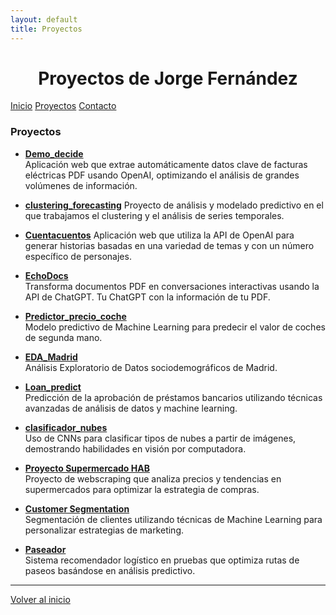 ```yaml
---
layout: default
title: Proyectos
---
```


<div align="center">
  <h1>Proyectos de Jorge Fernández</h1>
</div>

<div class="button-container">
  <a href="index.html" class="button">Inicio</a>
  <a href="projects.html" class="button">Proyectos</a>
  <a href="contact.html" class="button">Contacto</a>
</div>

### Proyectos

- **[Demo_decide](https://github.com/joferte84/Demo_decide)**  
  Aplicación web que extrae automáticamente datos clave de facturas eléctricas PDF usando OpenAI, optimizando el análisis de grandes volúmenes de información.

- **[clustering_forecasting](https://github.com/joferte84/clustering_forecasting)**
  Proyecto de análisis y modelado predictivo en el que trabajamos el clustering y el análisis de series temporales.

- **[Cuentacuentos](https://github.com/joferte84/Cuentacuentos)**
  Aplicación web que utiliza la API de OpenAI para generar historias basadas en una variedad de temas y con un número específico de personajes.

- **[EchoDocs](https://github.com/joferte84/EchoDocs)**  
  Transforma documentos PDF en conversaciones interactivas usando la API de ChatGPT. Tu ChatGPT con la información de tu PDF.

- **[Predictor_precio_coche](https://github.com/joferte84/Predictor_precio_coche)**  
  Modelo predictivo de Machine Learning para predecir el valor de coches de segunda mano.

- **[EDA_Madrid](https://github.com/joferte84/EDA_Madrid)**  
  Análisis Exploratorio de Datos sociodemográficos de Madrid.

- **[Loan_predict](https://github.com/joferte84/Loan_predict)**  
  Predicción de la aprobación de préstamos bancarios utilizando técnicas avanzadas de análisis de datos y machine learning.

- **[clasificador_nubes](https://github.com/joferte84/clasificador_nubes)**  
  Uso de CNNs para clasificar tipos de nubes a partir de imágenes, demostrando habilidades en visión por computadora.

- **[Proyecto Supermercado HAB](https://github.com/joferte84/proyecto-supermercado-HAB)**  
  Proyecto de webscraping que analiza precios y tendencias en supermercados para optimizar la estrategia de compras.

- **[Customer Segmentation](https://github.com/joferte84/customer_segmentation)**  
  Segmentación de clientes utilizando técnicas de Machine Learning para personalizar estrategias de marketing.

- **[Paseador](https://github.com/joferte84/paseador)**  
  Sistema recomendador logístico en pruebas que optimiza rutas de paseos basándose en análisis predictivo.

---

[Volver al inicio](index.html)

